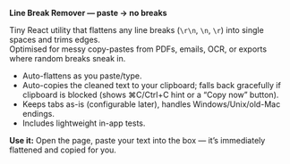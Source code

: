 **Line Break Remover — paste → no breaks**

Tiny React utility that flattens any line breaks (`\r\n`, `\n`, `\r`) into single spaces and trims edges.  
Optimised for messy copy-pastes from PDFs, emails, OCR, or exports where random breaks sneak in.

- Auto-flattens as you paste/type.
- Auto-copies the cleaned text to your clipboard; falls back gracefully if clipboard is blocked (shows ⌘C/Ctrl+C hint or a “Copy now” button).
- Keeps tabs as-is (configurable later), handles Windows/Unix/old-Mac endings.
- Includes lightweight in-app tests.

**Use it:** Open the page, paste your text into the box — it’s immediately flattened and copied for you.
